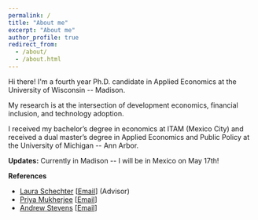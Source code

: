 ```yaml
---
permalink: /
title: "About me"
excerpt: "About me"
author_profile: true
redirect_from: 
  - /about/
  - /about.html
---
```




Hi there! I'm a fourth year Ph.D. candidate in Applied Economics at the University of Wisconsin -- Madison. 

My research is at the intersection of development economics, financial inclusion, and technology adoption.

I received my bachelor’s degree in economics at ITAM (Mexico City) and received a dual master’s degree in Applied Economics and Public Policy at the University of Michigan -- Ann Arbor.

**Updates:** Currently in Madison -- I will be in Mexico on May 17th!

**References**
  - [Laura Schechter](https://aae.wisc.edu/faculty/lschechter/) [[Email](mailto:lschechter@wisc.edu)] (Advisor)
  - [Priya Mukherjee](https://aae.wisc.edu/faculty/pmukherjee7/) [[Email](mailto:priya.mukherjee@wisc.edu)]
  - [Andrew Stevens](https://aae.wisc.edu/faculty/awstevens/) [[Email](mailto:awstevens@wisc.edu)]